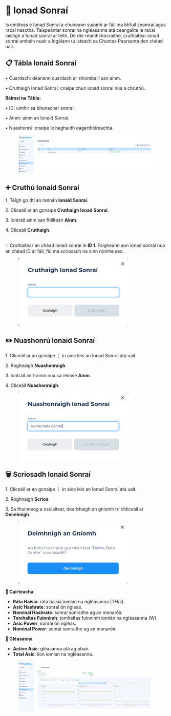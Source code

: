 # 🏢 Ionad Sonraí

Is eintiteas é Ionad Sonraí a chuireann suíomh ar fáil ina bhfuil seomraí agus racaí nasctha. Taispeántar sonraí na ngléasanna atá ceangailte le racaí laistigh d'ionad sonraí ar leith. De réir réamhshocraithe, cruthaítear ionad sonraí amháin nuair a logálann tú isteach sa Chuntas Pearsanta den chéad uair.

## **📋 Tábla Ionaid Sonraí**

• Cuardach: déanann cuardach ar shiombailí san ainm.

• Cruthaigh Ionad Sonraí: cnaipe chun ionad sonraí nua a chruthú.

**Réimsí na Tábla:**

• ID: uimhir sa bhunachar sonraí.

• Ainm: ainm an Ionaid Sonraí.

• Nuashonrú: cnaipe le haghaidh eagarthóireachta.

<figure><img src="../../.gitbook/assets/image (21).png" alt=""><figcaption></figcaption></figure>

## ➕ Cruthú Ionaid Sonraí

1\. Téigh go dtí an rannán **Ionaid Sonraí**.

2\. Cliceáil ar an gcnaipe **Cruthaigh Ionad Sonraí**.

3\. Iontráil ainm san fhillteán **Ainm**.

4\. Cliceáil **Cruthaigh**.

\
💡 Cruthaítear an chéad ionad sonraí le **ID 1**. Faigheann aon ionad sonraí nua an chéad ID ar fáil, fiú má scriosadh na cinn roimhe seo.

<figure><img src="../../.gitbook/assets/image (22).png" alt="" width="343"><figcaption></figcaption></figure>

## **✏️ Nuashonrú Ionaid Sonraí**

1\. Cliceáil ar an gcnaipe ⋮ in aice leis an Ionad Sonraí atá uait.

2\. Roghnaigh **Nuashonraigh**.

3\. Iontráil an t-ainm nua sa réimse **Ainm**.

4\. Cliceáil **Nuashonraigh**.

<figure><img src="../../.gitbook/assets/image (23).png" alt="" width="344"><figcaption></figcaption></figure>

## **🗑️ Scriosadh Ionaid Sonraí**

1\. Cliceáil ar an gcnaipe ⋮ in aice leis an Ionad Sonraí atá uait.

2\. Roghnaigh **Scrios**.

3\. Sa fhuinneog a osclaítear, dearbhaigh an gníomh trí chliceáil ar **Deimhnigh**.

<figure><img src="../../.gitbook/assets/image (24).png" alt="" width="342"><figcaption></figcaption></figure>

**🔹 Cairteacha**

* **Ráta Haisia**: ráta haisia iomlán na ngléasanna (TH/s).
* **Asic Hashrate**: sonraí ón ngléas.
* **Nominal Hashrate**: sonraí sonraithe ag an monaróir.
* **Tomhaltas Fuinnimh**: tomhaltas fuinnimh iomlán na ngléasanna (W).
* **Asic Power**: sonraí ón ngléas.
* **Nominal Power**: sonraí sonraithe ag an monaróir.

**🔹 Gléasanna**

* **Active Asic**: gléasanna atá ag obair.
* **Total Asic**: líon iomlán na ngléasanna.

<figure><img src="../../.gitbook/assets/image (25).png" alt=""><figcaption></figcaption></figure>
